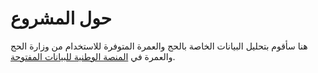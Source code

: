 
# حول المشروع


 هنا سأقوم بتحليل البيانات الخاصة بالحج والعمرة المتوفرة للاستخدام من وزارة الحج والعمرة في [المنصة الوطنية للبيانات المفتوحة](https://od.data.gov.sa/Data/en/organization/ministry_of_hajj_and_umrah).
